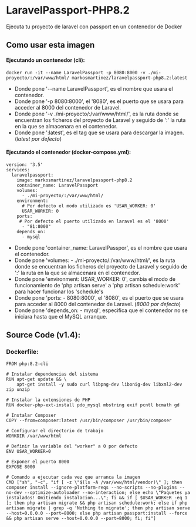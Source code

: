 # LaravelPassport-PHP8.2
Ejecuta tu proyecto de laravel con passport en un contenedor de Docker

## Como usar esta imagen

#### Ejecutando un contenedor (cli):

```
docker run -it --name LaravelPassport -p 8080:8000 -v ./mi-proyecto/:/var/www/html/ markosmartinez/laravelpassport-php8.2:latest
```

- Donde pone '--name LaravelPassport', es el nombre que usara el contenedor.
- Donde pone '-p 8080:8000', el '8080', es el puerto que se usara para acceder al 8000 del contenedor de Laravel.
- Donde pone '-v ./mi-proyecto/:/var/www/html/', es la ruta donde se encuentran los ficheros del proyecto de Laravel y seguido de ':' la ruta en la que se almacenara en el contenedor.
- Donde pone ':latest', es el tag que se usara para descargar la imagen. (_latest por defecto_)

#### Ejecutando el contenedor (docker-compose.yml):
```
version: '3.5'
services:
  laravelpassport:
    image: markosmartinez/laravelpassport-php8.2
    container_name: LaravelPassport
    volumes:
      - ./mi-proyecto/:/var/www/html/
    environment:
      # Por defecto el modo utilizado es 'USAR_WORKER: 0'
      USAR_WORKER: 0
    ports:
     # Por defecto el puerto utilizado en laravel es el '8000'
      - "81:8000"
    depends_on:
      - mysql
```

- Donde pone 'container_name: LaravelPasspor', es el nombre que usara el contenedor.
- Donde pone 'volumes: - ./mi-proyecto/:/var/www/html/', es la ruta donde se encuentran los ficheros del proyecto de Laravel y seguido de ':' la ruta en la que se almacenara en el contenedor.
- Donde pone 'environment: USAR_WORKER: 0', cambia el modo de funcionamiento de 'php artisan serve' a 'php artisan schedule:work' para hacer funcionar los 'schedule's
- Donde pone 'ports: - 8080:8000', el '8080', es el puerto que se usara para acceder al 8000 del contenedor de Laravel.
(_8000 por defecto_)
- Donde pone 'depends_on: - mysql', especifica que el contenedor no se iniciara hasta que el MySQL arranque.

## Source Code (v1.4):
### Dockerfile:
```
FROM php:8.2-cli

# Instalar dependencias del sistema
RUN apt-get update && \
    apt-get install -y sudo curl libpng-dev libonig-dev libxml2-dev zip unzip

# Instalar la extensiones de PHP
RUN docker-php-ext-install pdo_mysql mbstring exif pcntl bcmath gd

# Instalar Composer
COPY --from=composer:latest /usr/bin/composer /usr/bin/composer

# Configurar el directorio de trabajo
WORKDIR /var/www/html

# Definir la variable del "worker" a 0 por defecto
ENV USAR_WORKER=0

# Exponer el puerto 8000
EXPOSE 8000

# Comando a ejecutar cada vez que arranca la imagen
CMD ["sh", "-c", "if [ -z \"$(ls -A /var/www/html/vendor)\" ]; then composer install --ignore-platform-reqs --no-scripts --no-plugins --no-dev --optimize-autoloader --no-interaction; else echo \"Paquetes ya instalados! Omitiendo instalacion...\"; fi && if [ $USAR_WORKER -eq 1 ]; then php artisan migrate && php artisan schedule:work; else if php artisan migrate | grep -q 'Nothing to migrate'; then php artisan serve --host=0.0.0.0 --port=8000; else php artisan passport:install --force && php artisan serve --host=0.0.0.0 --port=8000; fi; fi"]

```
